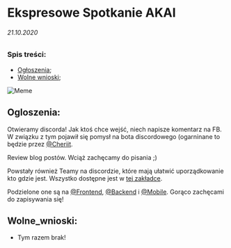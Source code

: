 # Ekspresowe Spotkanie AKAI 
###### 21.10.2020

### Spis treści:
- [Ogłoszenia](#Ogloszenia);
- [Wolne wnioski](#Wolne_wnioski);

![Meme](https://i.redd.it/8prd3ss366n21.jpg)

## Ogloszenia:
Otwieramy discorda! Jak ktoś chce wejść, niech napisze komentarz na FB. W związku z tym pojawił się pomysł na bota discordowego 
(ogarninane to będzie przez [@Cheriit](https://www.github.com/cheriit).

Review blog postów. Wciąż zachęcamy do pisania ;) 

Powstały również Teamy na discordzie, które mają ułatwić uporządkowanie kto gdzie jest. Wszystko dostępne jest w [tej zakładce](https://github.com/orgs/akai-org/teams). 

Podzielone one są na [@Frontend](https://github.com/orgs/akai-org/teams/frontend), [@Backend](https://github.com/orgs/akai-org/teams/backend) i [@Mobile](https://github.com/orgs/akai-org/teams/mobile).
Gorąco zachęcami do zapisywania się!

## Wolne_wnioski:
- Tym razem brak! 

